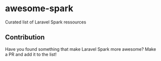 # awesome-spark
Curated list of Laravel Spark ressources

## Contribution
Have you found something that make Laravel Spark more awesome? Make a PR and add it to the list!
